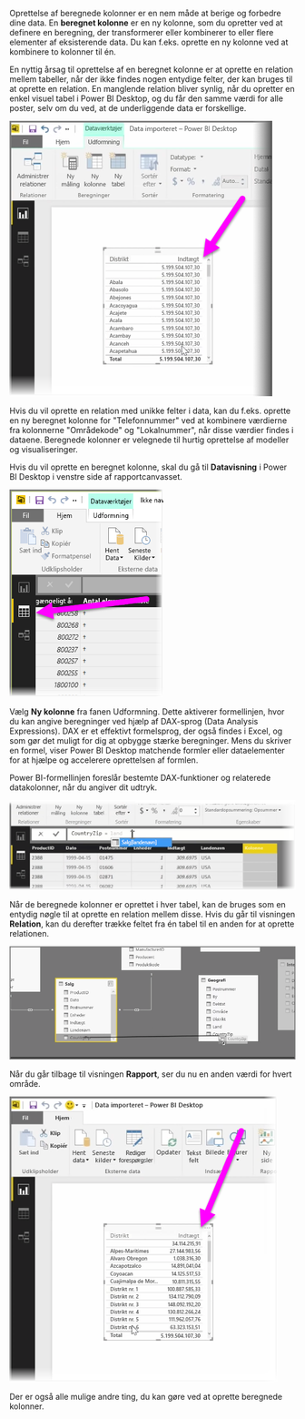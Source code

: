 Oprettelse af beregnede kolonner er en nem måde at berige og forbedre dine data. En **beregnet kolonne** er en ny kolonne, som du opretter ved at definere en beregning, der transformerer eller kombinerer to eller flere elementer af eksisterende data. Du kan f.eks. oprette en ny kolonne ved at kombinere to kolonner til én.

En nyttig årsag til oprettelse af en beregnet kolonne er at oprette en relation mellem tabeller, når der ikke findes nogen entydige felter, der kan bruges til at oprette en relation. En manglende relation bliver synlig, når du opretter en enkel visuel tabel i Power BI Desktop, og du får den samme værdi for alle poster, selv om du ved, at de underliggende data er forskellige.

![](media/2-3-create-calculated-columns/2-3_1.png)

Hvis du vil oprette en relation med unikke felter i data, kan du f.eks. oprette en ny beregnet kolonne for "Telefonnummer" ved at kombinere værdierne fra kolonnerne "Områdekode" og "Lokalnummer", når disse værdier findes i dataene. Beregnede kolonner er velegnede til hurtig oprettelse af modeller og visualiseringer.

Hvis du vil oprette en beregnet kolonne, skal du gå til **Datavisning** i Power BI Desktop i venstre side af rapportcanvasset.

![](media/2-3-create-calculated-columns/2-3_2.png)

Vælg **Ny kolonne** fra fanen Udformning. Dette aktiverer formellinjen, hvor du kan angive beregninger ved hjælp af DAX-sprog (Data Analysis Expressions). DAX er et effektivt formelsprog, der også findes i Excel, og som gør det muligt for dig at opbygge stærke beregninger. Mens du skriver en formel, viser Power BI Desktop matchende formler eller dataelementer for at hjælpe og accelerere oprettelsen af formlen.

Power BI-formellinjen foreslår bestemte DAX-funktioner og relaterede datakolonner, når du angiver dit udtryk.

![](media/2-3-create-calculated-columns/2-3_3.png)

Når de beregnede kolonner er oprettet i hver tabel, kan de bruges som en entydig nøgle til at oprette en relation mellem disse. Hvis du går til visningen **Relation**, kan du derefter trække feltet fra én tabel til en anden for at oprette relationen.

![](media/2-3-create-calculated-columns/2-3_4.png)

Når du går tilbage til visningen **Rapport**, ser du nu en anden værdi for hvert område.

![](media/2-3-create-calculated-columns/2-3_5.png)

Der er også alle mulige andre ting, du kan gøre ved at oprette beregnede kolonner.

